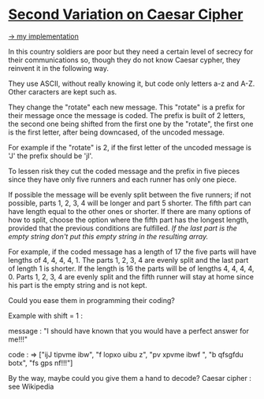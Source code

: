 # [Second Variation on Caesar Cipher](https://www.codewars.com/kata/55084d3898b323f0aa000546)
[-> my implementation](CaesarTwo.java)

In this country soldiers are poor but they need a certain level of secrecy
for their communications so, though they do not know Caesar cypher, they reinvent it
in the following way.

They use ASCII, without really knowing it, but code only letters a-z and A-Z. Other
caracters are kept such as.

They change the "rotate" each new message. This "rotate" is a prefix for their message
once the message is coded. The prefix is built of 2 letters, the second one being shifted
from the first one by the "rotate", the first one is the first letter, after being downcased,
of the uncoded message.

For example if the "rotate" is 2, if the first letter of the uncoded message is 'J'
the prefix should be 'jl'.

To lessen risk they cut the coded message and the prefix in five pieces since they
have only five runners and each runner has only one piece.

If possible
the message will be evenly split between the five runners; if not possible, parts 1, 2, 3, 4 will be longer and part 5 shorter. The fifth part can have length equal to the other ones or shorter. If there are many options of how to split, choose the option where the fifth part has the longest length, provided that the previous conditions are fulfilled. *If the last part is the empty string don't put this empty string in the resulting array.*

For example, if the coded message has a length of 17 the five parts will have lengths of 4, 4, 4, 4, 1. The parts 1, 2, 3, 4 are evenly split and the last part of length 1 is shorter. If the length is 16 the parts will be of lengths 4, 4, 4, 4, 0. Parts 1, 2, 3, 4 are evenly split and the fifth runner will stay at home since his part is the empty string and is not kept.

Could you ease them in programming their coding?

Example with shift = 1 :

message : "I should have known that you would have a perfect answer for me!!!"

code : => ["ijJ tipvme ibw", "f lopxo uibu z", "pv xpvme ibwf ", "b qfsgfdu botx", "fs gps nf!!!"]

By the way, maybe could you give them a hand to decode?
Caesar cipher : see Wikipedia
